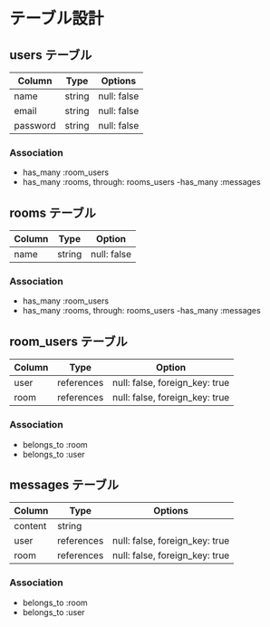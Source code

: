 # テーブル設計

## users テーブル

| Column    | Type   | Options     |
| --------- | ------ | ----------- |
| name      | string | null: false |
| email     | string | null: false |
| password  | string | null: false |

### Association

- has_many :room_users
- has_many :rooms, through: rooms_users
-has_many :messages

## rooms テーブル

| Column  | Type   | Option      |
| ------  | ------ | ----------- |
| name    | string | null: false |

### Association

- has_many :room_users
- has_many :rooms, through: rooms_users
-has_many :messages

## room_users テーブル

| Column | Type       | Option                          |
| ------ | ---------- | ------------------------------- |
| user   | references | null: false, foreign_key: true  |
| room   | references | null: false, foreign_key: true  |

### Association

- belongs_to :room
- belongs_to :user

## messages テーブル

 | Column  | Type       | Options                          |
 | ------- | ---------  | -------------------------------- |
 | content | string     |                                  |
 | user    | references | null: false, foreign_key: true   |
 | room    | references | null: false, foreign_key: true   | 

 ### Association

- belongs_to :room
- belongs_to :user